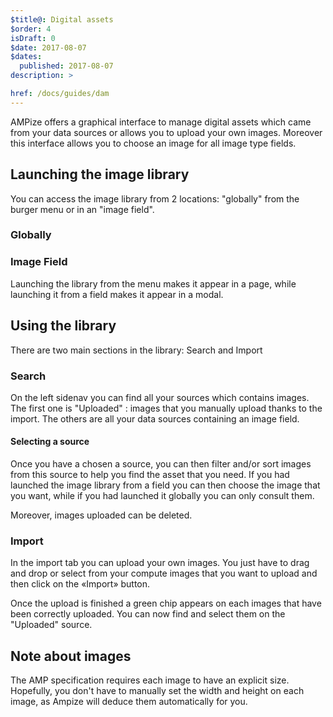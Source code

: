 ```yaml
---
$title@: Digital assets
$order: 4
isDraft: 0
$date: 2017-08-07
$dates:
  published: 2017-08-07
description: >

href: /docs/guides/dam
---
```


AMPize offers a graphical interface to manage digital assets which came from your data sources or allows you to upload your own images.
Moreover this interface allows you to choose an image for all image type fields.

## Launching the image library

You can access the image library from 2 locations: "globally" from the burger menu or in an "image field".

### Globally

<amp-img src="/static/img/menu-burger.png"  width="227"  height="105"  layout="fixed"  alt="burger menu"></amp-img>

<amp-img class="col-12 md-col-6" src="/static/img/image-library/menu-image-library.png"  width="610"  height="340"  layout="responsive" alt="menu image library"></amp-img>

### Image Field

<amp-img class="col-12 md-col-3" src="/static/img/image-library/inline-image-library.png"  width="361"  height="408" layout="responsive"  alt="inline image library"></amp-img>

Launching the library from the menu makes it appear in a page, while launching it from a field makes it appear in a modal.

## Using the library

There are two main sections in the library: Search and Import

### Search

<amp-img class="col-12 md-col-8" src="/static/img/image-library/search-image-library.png"  width="863"  height="547" layout="responsive"  alt="search image library"></amp-img>

On the left sidenav you can find all your sources which contains images. The first one is "Uploaded" : images that you manually upload thanks to the import.
The others are all your data sources containing an image field.

#### Selecting a source

<amp-img class="col-12 md-col-8" src="/static/img/image-library/filter-image-library.png"  width="1179"  height="618"  layout="responsive"  alt="filter image library"></amp-img>

Once you have a chosen a source, you can then filter and/or sort images from this source to help you find the asset that you need.
If you had launched the image library from a field you can then choose the image that you want, while if you had launched it globally you can only consult them.

Moreover, images uploaded can be deleted.

<amp-img class="col-6 md-col-4" src="/static/img/image-library/choose-image-library.png"  width="342"  height="246"  layout="responsive"  alt="select image"></amp-img>

### Import

In the import tab you can upload your own images. You just have to drag and drop or select from your compute images that you want to upload and then click on the «Import» button.

<amp-img class="col-12 md-col-8" src="/static/img/image-library/import-image-library.png"  width="853"  height="498" layout="responsive"  alt="import image library"></amp-img>

Once the upload is finished a green chip appears on each images that have been correctly uploaded. You can now find and select them on the "Uploaded" source.

## Note about images

The AMP specification requires each image to have an explicit size. Hopefully, you don't have to manually set the width and height on each image, as Ampize will deduce them automatically for you.
